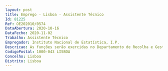 ```yaml
--- 
layout: post
title: Emprego - Lisboa - Assistente Técnico
Id: 81225
Ref: OE202010/0574
DataAbertura: 2020-10-16
DataFecho: 2020-11-02
Trabalho: Assistente Técnico
Empregador: Instituto Nacional de Estatística, I.P.
Descricao: As funções serão exercidas no Departamento de Recolha e Gestão de Dados, abrangendo, entre outras, as seguintes tarefas •	Participar nos processos de recolha, gestão e integração de dados das operações estatísticas provenientes de inquéritos e de dados administrativos •	Assegurar a análise, edição e tratamento dos microdados  •	Assegurar o atendimento aos respondentes para o esclarecimento de dúvidas e apoio à recolha e análise dos microdados.
CodigoPostal: 1000-043 LISBOA
Concelho: Lisboa
Distrito: Lisboa
--- 
```

